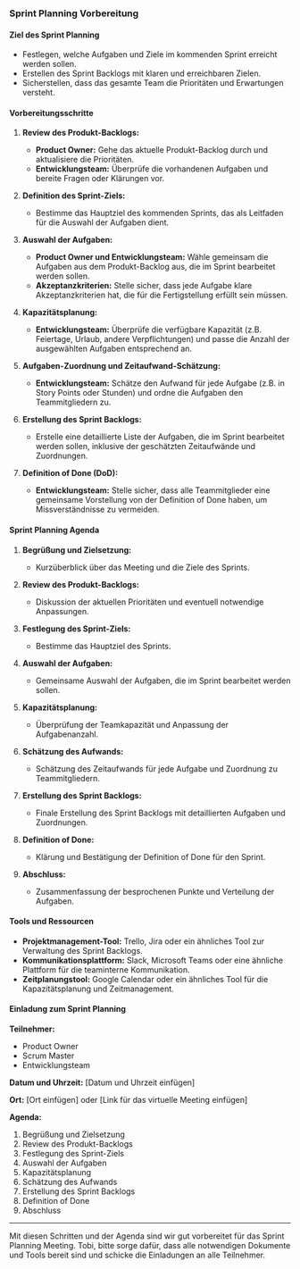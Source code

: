 ### Sprint Planning Vorbereitung

#### Ziel des Sprint Planning
- Festlegen, welche Aufgaben und Ziele im kommenden Sprint erreicht werden sollen.
- Erstellen des Sprint Backlogs mit klaren und erreichbaren Zielen.
- Sicherstellen, dass das gesamte Team die Prioritäten und Erwartungen versteht.

#### Vorbereitungsschritte

1. **Review des Produkt-Backlogs:**
   - **Product Owner:** Gehe das aktuelle Produkt-Backlog durch und aktualisiere die Prioritäten.
   - **Entwicklungsteam:** Überprüfe die vorhandenen Aufgaben und bereite Fragen oder Klärungen vor.

2. **Definition des Sprint-Ziels:**
   - Bestimme das Hauptziel des kommenden Sprints, das als Leitfaden für die Auswahl der Aufgaben dient.

3. **Auswahl der Aufgaben:**
   - **Product Owner und Entwicklungsteam:** Wähle gemeinsam die Aufgaben aus dem Produkt-Backlog aus, die im Sprint bearbeitet werden sollen.
   - **Akzeptanzkriterien:** Stelle sicher, dass jede Aufgabe klare Akzeptanzkriterien hat, die für die Fertigstellung erfüllt sein müssen.

4. **Kapazitätsplanung:**
   - **Entwicklungsteam:** Überprüfe die verfügbare Kapazität (z.B. Feiertage, Urlaub, andere Verpflichtungen) und passe die Anzahl der ausgewählten Aufgaben entsprechend an.

5. **Aufgaben-Zuordnung und Zeitaufwand-Schätzung:**
   - **Entwicklungsteam:** Schätze den Aufwand für jede Aufgabe (z.B. in Story Points oder Stunden) und ordne die Aufgaben den Teammitgliedern zu.

6. **Erstellung des Sprint Backlogs:**
   - Erstelle eine detaillierte Liste der Aufgaben, die im Sprint bearbeitet werden sollen, inklusive der geschätzten Zeitaufwände und Zuordnungen.

7. **Definition of Done (DoD):**
   - **Entwicklungsteam:** Stelle sicher, dass alle Teammitglieder eine gemeinsame Vorstellung von der Definition of Done haben, um Missverständnisse zu vermeiden.

#### Sprint Planning Agenda

1. **Begrüßung und Zielsetzung:**
   - Kurzüberblick über das Meeting und die Ziele des Sprints.

2. **Review des Produkt-Backlogs:**
   - Diskussion der aktuellen Prioritäten und eventuell notwendige Anpassungen.

3. **Festlegung des Sprint-Ziels:**
   - Bestimme das Hauptziel des Sprints.

4. **Auswahl der Aufgaben:**
   - Gemeinsame Auswahl der Aufgaben, die im Sprint bearbeitet werden sollen.

5. **Kapazitätsplanung:**
   - Überprüfung der Teamkapazität und Anpassung der Aufgabenanzahl.

6. **Schätzung des Aufwands:**
   - Schätzung des Zeitaufwands für jede Aufgabe und Zuordnung zu Teammitgliedern.

7. **Erstellung des Sprint Backlogs:**
   - Finale Erstellung des Sprint Backlogs mit detaillierten Aufgaben und Zuordnungen.

8. **Definition of Done:**
   - Klärung und Bestätigung der Definition of Done für den Sprint.

9. **Abschluss:**
   - Zusammenfassung der besprochenen Punkte und Verteilung der Aufgaben.

#### Tools und Ressourcen

- **Projektmanagement-Tool:** Trello, Jira oder ein ähnliches Tool zur Verwaltung des Sprint Backlogs.
- **Kommunikationsplattform:** Slack, Microsoft Teams oder eine ähnliche Plattform für die teaminterne Kommunikation.
- **Zeitplanungstool:** Google Calendar oder ein ähnliches Tool für die Kapazitätsplanung und Zeitmanagement.

#### Einladung zum Sprint Planning

**Teilnehmer:**
- Product Owner
- Scrum Master
- Entwicklungsteam

**Datum und Uhrzeit:** [Datum und Uhrzeit einfügen]

**Ort:** [Ort einfügen] oder [Link für das virtuelle Meeting einfügen]

**Agenda:**
1. Begrüßung und Zielsetzung
2. Review des Produkt-Backlogs
3. Festlegung des Sprint-Ziels
4. Auswahl der Aufgaben
5. Kapazitätsplanung
6. Schätzung des Aufwands
7. Erstellung des Sprint Backlogs
8. Definition of Done
9. Abschluss

---

Mit diesen Schritten und der Agenda sind wir gut vorbereitet für das Sprint Planning Meeting. Tobi, bitte sorge dafür, dass alle notwendigen Dokumente und Tools bereit sind und schicke die Einladungen an alle Teilnehmer.
